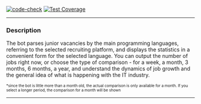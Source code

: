 [![code-check](https://github.com/seeu359/junior-jobs-bot/actions/workflows/test_linter_check.yaml/badge.svg)](https://github.com/seeu359/junior-jobs-bot/actions/workflows/test_linter_check.yaml)
[![Test Coverage](https://api.codeclimate.com/v1/badges/40e70737d55a80dbd3cf/test_coverage)](https://codeclimate.com/github/seeu359/junior-jobs-bot/test_coverage)

---
### Description

The bot parses junior vacancies by the main programming languages, referring to the selected recruiting platform, and displays the statistics in a convenient form for the selected language. 
You can output the number of jobs right now, or choose the type of comparison - for a week, a month, 3 months, 6 months, a year, and understand the dynamics of job growth and the general idea of what is happening with the IT industry.

<font size = 1>*since the bot is little more than a month old, the actual comparison is only available for a month. If you select a longer period, the comparison for a month will be shown</font>

---
